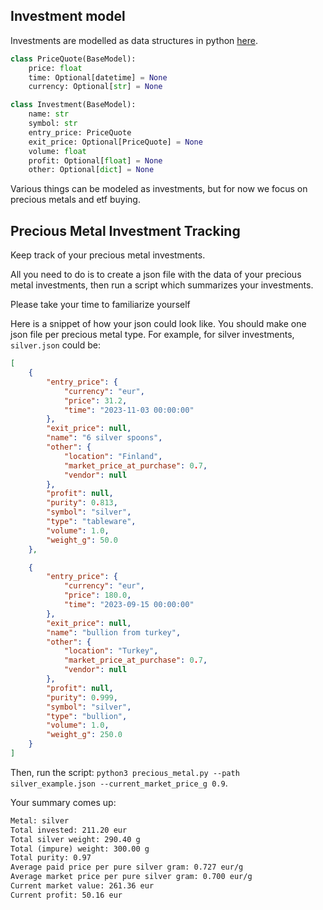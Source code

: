 ## Investment model
Investments are modelled as data structures in python [here](https://github.com/doruirimescu/python-trading/blob/master/Trading/model/investment.py).

```python
class PriceQuote(BaseModel):
    price: float
    time: Optional[datetime] = None
    currency: Optional[str] = None

class Investment(BaseModel):
    name: str
    symbol: str
    entry_price: PriceQuote
    exit_price: Optional[PriceQuote] = None
    volume: float
    profit: Optional[float] = None
    other: Optional[dict] = None
```

Various things can be modeled as investments, but for now we focus on precious metals and etf buying.

## Precious Metal Investment Tracking
Keep track of your precious metal investments. 

All you need to do is to create a json file with the data of your precious metal investments, then run a script which summarizes your investments.

Please take your time to familiarize yourself 

Here is a snippet of how your json could look like. You should make one json file per precious metal type. For example, for silver investments, `silver.json` could be:
```json
[
    {
        "entry_price": {
            "currency": "eur",
            "price": 31.2,
            "time": "2023-11-03 00:00:00"
        },
        "exit_price": null,
        "name": "6 silver spoons",
        "other": {
            "location": "Finland",
            "market_price_at_purchase": 0.7,
            "vendor": null
        },
        "profit": null,
        "purity": 0.813,
        "symbol": "silver",
        "type": "tableware",
        "volume": 1.0,
        "weight_g": 50.0
    },

    {
        "entry_price": {
            "currency": "eur",
            "price": 180.0,
            "time": "2023-09-15 00:00:00"
        },
        "exit_price": null,
        "name": "bullion from turkey",
        "other": {
            "location": "Turkey",
            "market_price_at_purchase": 0.7,
            "vendor": null
        },
        "profit": null,
        "purity": 0.999,
        "symbol": "silver",
        "type": "bullion",
        "volume": 1.0,
        "weight_g": 250.0
    }
]
```

Then, run the script: `python3 precious_metal.py --path silver_example.json --current_market_price_g 0.9`.

Your summary comes up:
```txt
Metal: silver
Total invested: 211.20 eur
Total silver weight: 290.40 g
Total (impure) weight: 300.00 g
Total purity: 0.97
Average paid price per pure silver gram: 0.727 eur/g
Average market price per pure silver gram: 0.700 eur/g
Current market value: 261.36 eur
Current profit: 50.16 eur
```
